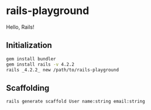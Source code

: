 # rails-playground

Hello, Rails!


## Initialization

```bash
gem install bundler
gem install rails -v 4.2.2
rails _4.2.2_ new /path/to/rails-playground
```


## Scaffolding

```bash
rails generate scaffold User name:string email:string
```

